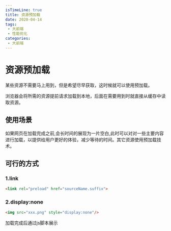 ```yaml
---
isTimeLine: true
title: 资源预加载
date: 2020-04-14
tags:
 - 大前端
 - 性能优化
categories:
 - 大前端
---
```

# 资源预加载
某些资源不需要马上用到，但是希望尽早获取，这时候就可以使用预加载。

浏览器会将所需的资源提前请求加载到本地，后面在需要用到时就直接从缓存中读取资源。

## 使用场景
如果网页在加载完成之前,会长时间的展现为一片空白,此时可以对对一些主要内容进行加载，以提供给用户更好的体验，减少等待的时间。其它资源使用预加载技术。

## 可行的方式
### 1.link
```html
<link rel="preload" href="sourceName.suffix">
```

### 2.display:none
```html
<img src="xxx.png" style="display:none"/>
```
加载完成后通过js脚本展示

<comment/>
<tongji/>